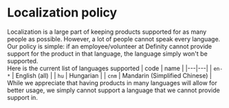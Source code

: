 # Localization policy
Localization is a large part of keeping products supported for as many people as possible. However, a lot of people cannot speak every language. Our policy is simple: if an employee/volunteer at Definity cannot provide support for the product in that language, the language simply won't be supported. <br>
Here is the current list of languages supported
| code | name |
|---|---|
| `en-*` | English (all) |
| `hu` | Hungarian |
| `cnm` | Mandarin (Simplified Chinese) | <br>
While we appreciate that having products in many languages will allow for better usage, we simply cannot support a language that we cannot provide support in. 